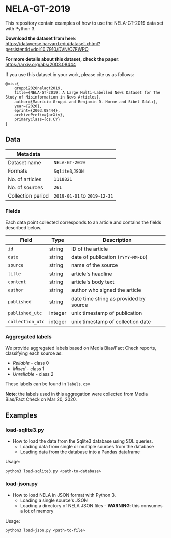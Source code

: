# NELA-GT-2019

This repository contain examples of how to use the NELA-GT-2019 data set with Python 3.

__Download the dataset from here__: https://dataverse.harvard.edu/dataset.xhtml?persistentId=doi:10.7910/DVN/O7FWPO

__For more details about this dataset, check the paper__:
https://arxiv.org/abs/2003.08444

If you use this dataset in your work, please cite us as follows: <br>
```
@misc{
    gruppi2020nelagt2019,
    title={NELA-GT-2019: A Large Multi-Labelled News Dataset for The Study of Misinformation in News Articles},
    author={Maurício Gruppi and Benjamin D. Horne and Sibel Adalı},
    year={2020},
    eprint={2003.08444},
    archivePrefix={arXiv},
    primaryClass={cs.CY}
}
```
## Data

Metadata||
---|---
Dataset name|`NELA-GT-2019`
Formats|`Sqlite3`,`JSON`
No. of articles|`1118821`
No. of sources|`261`
Collection period|`2019-01-01` to `2019-12-31`

### Fields

Each data point collected corresponds to an article and contains the fields described below.

|Field | Type | Description|
---|---|---
`id` | string | ID of the article
`date` | string | date of publication (`YYYY-MM-DD`)
`source` | string | name of the source
`title` | string | article's headline
`content` | string | article's body text
`author` | string | author who signed the article
`published` | string | date time string as provided by source
`published_utc` | integer | unix timestamp of publication
`collection_utc` | integer | unix timestamp of collection date

### Aggregated labels

We provide aggregated labels based on Media Bias/Fact Check reports, classifying each source as:

* _Reliable_ - class 0
* _Mixed_ - class 1
* _Unreliable_ - class 2

These labels can be found in `labels.csv`

__Note__: the labels used in this aggregation were collected from Media Bias/Fact Check on Mar 20, 2020.


## Examples
###  load-sqlite3.py

* How to load the data from the Sqlite3 database using SQL queries.
  + Loading data from single or multiple sources from the database
  + Loading data from the database into a Pandas dataframe

Usage:
```
python3 load-sqlite3.py <path-to-database>
```

###  load-json.py

* How to load NELA in JSON format with Python 3.
  + Loading a single source's JSON
  + Loading a directory of NELA JSON files - **WARNING**: this consumes a lot of memory

Usage:
```
python3 load-json.py <path-to-file>
```
